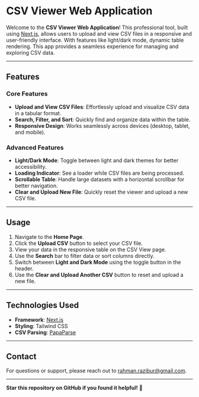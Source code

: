 # CSV Viewer Web Application

Welcome to the **CSV Viewer Web Application**! This professional tool, built using [Next.js](https://nextjs.org/), allows users to upload and view CSV files in a responsive and user-friendly interface. With features like light/dark mode, dynamic table rendering. This app provides a seamless experience for managing and exploring CSV data.

---

## Features

### **Core Features**

- **Upload and View CSV Files**: Effortlessly upload and visualize CSV data in a tabular format.
- **Search, Filter, and Sort**: Quickly find and organize data within the table.
- **Responsive Design**: Works seamlessly across devices (desktop, tablet, and mobile).

### **Advanced Features**

- **Light/Dark Mode**: Toggle between light and dark themes for better accessibility.
- **Loading Indicator**: See a loader while CSV files are being processed.
- **Scrollable Table**: Handle large datasets with a horizontal scrollbar for better navigation.
- **Clear and Upload New File**: Quickly reset the viewer and upload a new CSV file.

---

## Usage

1. Navigate to the **Home Page**.
2. Click the **Upload CSV** button to select your CSV file.
3. View your data in the responsive table on the CSV View page.
4. Use the **Search** bar to filter data or sort columns directly.
5. Switch between **Light and Dark Mode** using the toggle button in the header.
6. Use the **Clear and Upload Another CSV** button to reset and upload a new file.

---

## Technologies Used

- **Framework**: [Next.js](https://nextjs.org/)
- **Styling**: Tailwind CSS
- **CSV Parsing**: [PapaParse](https://www.papaparse.com/)

---

## Contact

For questions or support, please reach out to [rahman.razibur@gmail.com](mailto:rahman.razibur@gmail.com).

---

**Star this repository on GitHub if you found it helpful!** 🌟
